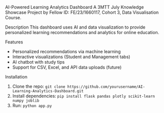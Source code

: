  AI-Powered Learning Analytics Dashboard
A 3MTT July Knowledge Showcase Project by Fellow ID: FE/23/1660117, Cohort 3, Data Visualisation Course.

 Description
This dashboard uses AI and data visualization to provide personalized learning recommendations and analytics for online education.

 Features
- Personalized recommendations via machine learning
- Interactive visualizations (Student and Management tabs)
- AI chatbot with study tips
- Support for CSV, Excel, and API data uploads (future)

 Installation
1. Clone the repo: `git clone https://github.com/yourusername/AI-Learning-Analytics-Dashboard.git`
2. Install dependencies: `pip install flask pandas plotly scikit-learn numpy joblib`
3. Run: `python app.py`
